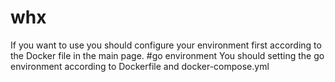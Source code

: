 # whx
If you want to use you should configure your environment first according to the Docker file in the main page.
#go environment
You should setting the go environment according to Dockerfile and docker-compose.yml

